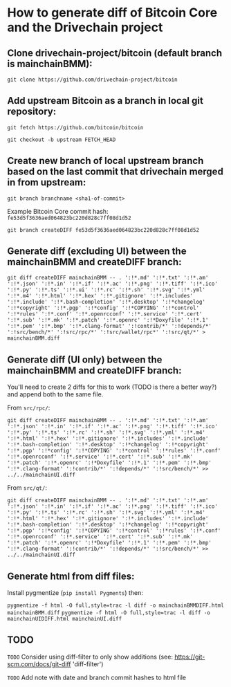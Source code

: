 # How to generate diff of Bitcoin Core and the Drivechain project

Clone drivechain-project/bitcoin (default branch is mainchainBMM):
------------------------------------------------------------------

```git clone https://github.com/drivechain-project/bitcoin```

Add upstream Bitcoin as a branch in local git repository:
---------------------------------------------------------

```git fetch https://github.com/bitcoin/bitcoin```

```git checkout -b upstream FETCH_HEAD```

Create new branch of local upstream branch based on the last commit that drivechain merged in from upstream:
------------------------------------------------------------------------------------------------------------

```git branch branchname <sha1-of-commit>```

Example Bitcoin Core commit hash: ```fe53d5f3636aed064823bc220d828c7ff08d1d52```

```git branch createDIFF fe53d5f3636aed064823bc220d828c7ff08d1d52```

Generate diff (excluding UI) between the mainchainBMM and createDIFF branch:
----------------------------------------------------------------------------

```git diff createDIFF mainchainBMM -- . ':!*.md' ':!*.txt' ':!*.am' ':!*.json' ':!*.in' ':!*.if' ':!*.ac' ':!*.png' ':!*.tiff' ':!*.ico' ':!*.py' ':!*.ts' ':!*.ui' ':!*.rc' ':!*.sh' ':!*.svg' ':!*.yml' ':!*.m4' ':!*.html' ':!*.hex' ':!*.gitignore' ':!*.includes' ':!*.include' ':!*.bash-completion' ':!*.desktop' ':!*changelog' ':!*copyright' ':!*.pgp' ':!*config' ':!*COPYING' ':!*control' ':!*rules' ':!*.conf' ':!*.openrcconf' ':!*.service' ':!*.cert' ':!*.sub' ':!*.mk' ':!*.patch' ':!*.openrc' ':!*Doxyfile' ':!*.1' ':!*.pem' ':!*.bmp' ':!*.clang-format' ':!contrib/*' ':!depends/*' ':!src/bench/*' ':!src/rpc/*' ':!src/wallet/rpc*' ':!src/qt/*' > mainchainBMM.diff```  


Generate diff (UI only) between the mainchainBMM and createDIFF branch:
-----------------------------------------------------------------------
You'll need to create 2 diffs for this to work (TODO is there a better way?)
and append both to the same file.

From ```src/rpc/```:

```git diff createDIFF mainchainBMM -- . ':!*.md' ':!*.txt' ':!*.am' ':!*.json' ':!*.in' ':!*.if' ':!*.ac' ':!*.png' ':!*.tiff' ':!*.ico' ':!*.py' ':!*.ts' ':!*.rc' ':!*.sh' ':!*.svg' ':!*.yml' ':!*.m4' ':!*.html' ':!*.hex' ':!*.gitignore' ':!*.includes' ':!*.include' ':!*.bash-completion' ':!*.desktop' ':!*changelog' ':!*copyright' ':!*.pgp' ':!*config' ':!*COPYING' ':!*control' ':!*rules' ':!*.conf' ':!*.openrcconf' ':!*.service' ':!*.cert' ':!*.sub' ':!*.mk' ':!*.patch' ':!*.openrc' ':!*Doxyfile' ':!*.1' ':!*.pem' ':!*.bmp' ':!*.clang-format' ':!contrib/*' ':!depends/*' ':!src/bench/*' >> ../../mainchainUI.diff```

From ```src/qt/```:

```git diff createDIFF mainchainBMM -- . ':!*.md' ':!*.txt' ':!*.am' ':!*.json' ':!*.in' ':!*.if' ':!*.ac' ':!*.png' ':!*.tiff' ':!*.ico' ':!*.py' ':!*.ts' ':!*.rc' ':!*.sh' ':!*.svg' ':!*.yml' ':!*.m4' ':!*.html' ':!*.hex' ':!*.gitignore' ':!*.includes' ':!*.include' ':!*.bash-completion' ':!*.desktop' ':!*changelog' ':!*copyright' ':!*.pgp' ':!*config' ':!*COPYING' ':!*control' ':!*rules' ':!*.conf' ':!*.openrcconf' ':!*.service' ':!*.cert' ':!*.sub' ':!*.mk' ':!*.patch' ':!*.openrc' ':!*Doxyfile' ':!*.1' ':!*.pem' ':!*.bmp' ':!*.clang-format' ':!contrib/*' ':!depends/*' ':!src/bench/*' >> ../../mainchainUI.diff```


Generate html from diff files:
------------------------------

Install pygmentize (```pip install Pygments```) then:

```pygmentize -f html -O full,style=trac -l diff -o mainchainBMMDIFF.html mainchainBMM.diff```
```pygmentize -f html -O full,style=trac -l diff -o mainchainUIDIFF.html mainchainUI.diff```

TODO
----

```TODO``` Consider using diff-filter to only show additions (see: https://git-scm.com/docs/git-diff 'diff-filter')

```TODO``` Add note with date and branch commit hashes to html file
